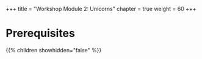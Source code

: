 +++
title = "Workshop Module 2: Unicorns"
chapter = true
weight = 60
+++

# Prerequisites

{{% children showhidden="false" %}}